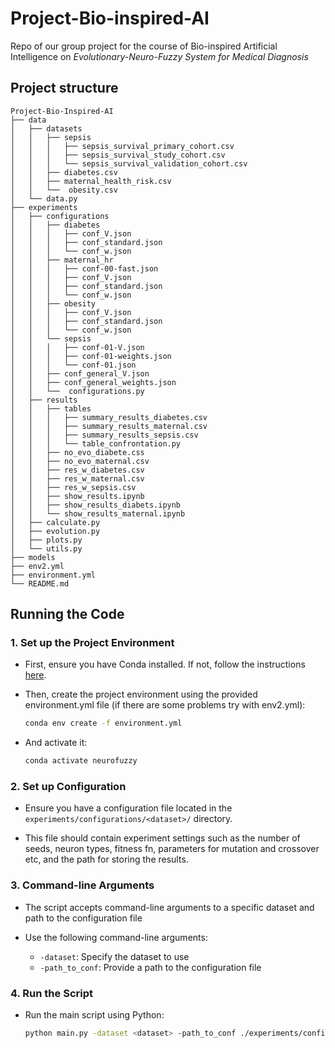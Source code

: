 # Project-Bio-inspired-AI
Repo of our group project for the course of Bio-inspired Artificial Intelligence on _Evolutionary-Neuro-Fuzzy System for Medical Diagnosis_
## Project structure
```
Project-Bio-Inspired-AI
├── data
│   ├── datasets
│   │   ├── sepsis
│   │   │   ├── sepsis_survival_primary_cohort.csv
│   │   │   ├── sepsis_survival_study_cohort.csv
│   │   │   └── sepsis_survival_validation_cohort.csv
│   │   ├── diabetes.csv
│   │   ├── maternal_health_risk.csv
│   │   └──  obesity.csv
│   └── data.py
├── experiments
│   ├── configurations
│   │   ├── diabetes
│   │   │   ├── conf_V.json
│   │   │   ├── conf_standard.json
│   │   │   └── conf_w.json
│   │   ├── maternal_hr
│   │   │   ├── conf-00-fast.json
│   │   │   ├── conf_V.json
│   │   │   ├── conf_standard.json
│   │   │   └── conf_w.json
│   │   ├── obesity
│   │   │   ├── conf_V.json
│   │   │   ├── conf_standard.json
│   │   │   └── conf_w.json
│   │   └── sepsis
│   │   │   ├── conf-01-V.json
│   │   │   ├── conf-01-weights.json
│   │   │   └── conf-01.json
│   │   ├── conf_general_V.json
│   │   ├── conf_general_weights.json
│   │   └──  configurations.py
│   ├── results
│   │   ├── tables
│   │   │   ├── summary_results_diabetes.csv
│   │   │   ├── summary_results_maternal.csv
│   │   │   ├── summary_results_sepsis.csv
│   │   │   └── table_confrontation.py
│   │   ├── no_evo_diabete.css
│   │   ├── no_evo_maternal.csv
│   │   ├── res_w_diabetes.csv
│   │   ├── res_w_maternal.csv
│   │   ├── res_w_sepsis.csv
│   │   ├── show_results.ipynb
│   │   ├── show_results_diabets.ipynb
│   │   └── show_results_maternal.ipynb
│   ├── calculate.py
│   ├── evolution.py
│   ├── plots.py
│   └── utils.py
├── models
├── env2.yml
├── environment.yml
└── README.md
```

## Running the Code

### 1. Set up the Project Environment

- First, ensure you have Conda installed. If not, follow the instructions [here](https://docs.conda.io/projects/conda/en/latest/user-guide/install/index.html).
- Then, create the project environment using the provided environment.yml file (if there are some problems try with env2.yml):
  ```bash
  conda env create -f environment.yml
  ```

- And activate it:

  ```bash
  conda activate neurofuzzy
  ```

### 2. Set up Configuration

- Ensure you have a configuration file located in the `experiments/configurations/<dataset>/` directory.

- This file should contain experiment settings such as the number of seeds, neuron types, fitness fn, parameters for mutation and crossover etc, and the path for storing the results.

### 3. Command-line Arguments

- The script accepts command-line arguments to a specific dataset and path to the configuration file

- Use the following command-line arguments:
  - `-dataset`: Specify the dataset to use
  - `-path_to_conf`: Provide a path to the configuration file

### 4. Run the Script

- Run the main script using Python:
  ```bash
  python main.py -dataset <dataset> -path_to_conf ./experiments/configurations/<dataset>/<name_of_conf>.json 
  ```
